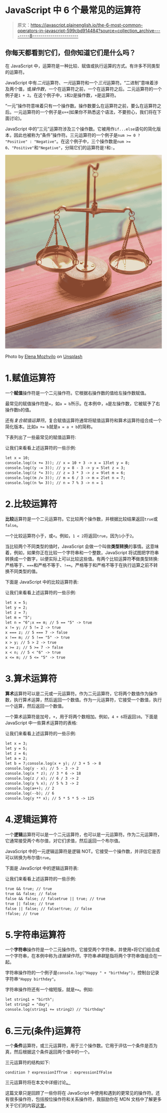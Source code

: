 # JavaScript 中 6 个最常见的运算符

> 原文：<https://javascript.plainenglish.io/the-6-most-common-operators-in-javascript-599cbd914484?source=collection_archive---------8----------------------->

## 你每天都看到它们，但你知道它们是什么吗？

在 JavaScript 中，运算符是一种比较、赋值或执行运算的方式。有许多不同类型的运算符。

JavaScript 中有*二元*运算符、*一元*运算符和一个*三元*运算符。“二进制”意味着涉及两个值，或*操作数*，一个在运算符之前，一个在运算符之后。二元运算符的一个例子是`1 + 2`。在这个例子中，`1`和`2`是操作数，`+`是运算符。

“一元”操作符意味着只有一个操作数。操作数要么在运算符之前，要么在运算符之后。一元运算符的一个例子是`x++`(如果你不熟悉这个语法，不要担心，我们将在下面讨论)。

JavaScript 中的“三元”运算符涉及三个操作数。它被用作`if...else`语句的简化版本，因此也被称为“条件”操作符。三元运算符的一个例子是`num >= 0 ? "Positive" : "Negative"`。在这个例子中，三个操作数是`num >= 0`、`"Positive"`和`"Negative"`，分隔它们的运算符是`?`和`:`。

![](img/778e12104569a278b230c6b951e491f6.png)

Photo by [Elena Mozhvilo](https://unsplash.com/@miracleday?utm_source=medium&utm_medium=referral) on [Unsplash](https://unsplash.com?utm_source=medium&utm_medium=referral)

# 1.赋值运算符

一个**赋值**操作符是一个二元操作符。它根据右操作数的值给左操作数赋值。

最常见的赋值操作符是`=`，如`a = b`所示。在本例中，`a`是左操作数，它被赋予了右操作数`b`的值。

还有*复合赋值运算符*。复合赋值运算符通常将赋值运算符和算术运算符组合成一个简化版本。比如`a += b`就是`a = a + b`的简称。

下表列出了一些最常见的赋值运算符:

让我们来看看上述运算符的一些示例:

```
let x = 10;
console.log((x += 3)); // x = 10 + 3 -> x = 13let y = 8;
console.log((y -= 3)); // y = 8 - 3 -> y = 5let z = 3;
console.log((z *= 3)); // z = 3 * 3 -> z = 9let m = 6;
console.log((m /= 3)); // m = 6 / 3 -> m = 2let n = 7;
console.log((n %= 3)); // n = 7 % 3 -> n = 1
```

# 2.比较运算符

**比较**运算符是一个二元运算符。它比较两个操作数，并根据比较结果返回`true`或`false`。

一个比较运算符小于，或`<`。例如，`1 < 2`将返回`true`，因为`1`小于`2`。

当比较两个不同类型的值时，JavaScript 会做一个叫做**类型转换**的事情。这意味着，例如，如果你正在比较一个字符串和一个整数，JavaScript 将试图把字符串转换成一个数字，以便实际上可以比较这些值。有两个比较运算符**不**做类型转换:严格等于、`===`和严格不等于、`!==`。严格等于和严格不等于在执行运算之前不转换不同类型的值。

下面是 JavaScript 中的比较运算符表:

让我们来看看上述运算符的一些示例:

```
let x = 5;
let y = 2;
let z = 7;
let m = "5";
let n = "6";x == m; // 5 == "5" -> true
x != y; // 5 != 2 -> true
x === z; // 5 === 7 -> false
x !== m; // 5 !== "5" -> true
x > y; // 5 > 2 -> true
x >= z; // 5 >= 7 -> false
x < n; // 5 < "6" -> true
x <= m; // 5 <= "5" -> true
```

# 3.算术运算符

**算术**运算符可以是二元或一元运算符。作为二元运算符，它将两个数值作为操作数，执行算术运算，然后返回一个数值。作为一元运算符，它接受一个数值，执行一个运算，然后返回一个数值。

一个算术运算符是加号，`+`，用于将两个数相加。例如，`4 + 6`将返回`10`。下面是 JavaScript 中一些算术运算符的表格:

让我们来看看上述运算符的一些示例:

```
let x = 3;
let y = 5;
let z = 6;
let a = 2;
let b = 7;console.log(x + y); // 3 + 5 -> 8
console.log(y - x); // 5 - 3 -> 2
console.log(x * z); // 3 * 6 -> 18
console.log(z / x); // 6 / 3 -> 2
console.log(y % x); // 5 % 3 -> 2
console.log(a++); // 2
console.log(--b); // 6
console.log(y ** x); // 5 * 5 * 5 -> 125
```

# 4.逻辑运算符

一个**逻辑**运算符可以是一个二元运算符，也可以是一元运算符。作为二元运算符，它通常接受两个布尔值，对它们求值，然后返回一个布尔值。

JavaScript 中的一元逻辑运算符是逻辑 NOT。它接受一个操作数，并评估它是否可以转换为布尔值`true`。

下面是 JavaScript 中的逻辑运算符表:

让我们来看看上述运算符的一些示例:

```
true && true; // true
true && false; // false
false && false; // falsetrue || true; // true
true || false; // true
false || false; // false!true; // false
!false; // true
```

# 5.字符串运算符

一个**字符串**操作符是一个二元操作符。它接受两个字符串，并使用`+`将它们组合成一个字符串，在本例中称为*连接操作符*。字符串*串联*是指将两个字符串值组合在一起。

字符串操作符的一个例子是`console.log("Happy " + "birthday")`，控制台记录字符串`"Happy birthday"`。

字符串操作符还有一个缩短版，就是`+=`。例如:

```
let string1 = "birth";
let string2 = "day";
console.log(string1 += string2) // "birthday"
```

# 6.三元(条件)运算符

一个**条件**运算符，或三元运算符，用于三个操作数。它用于评估一个条件是否为真，然后根据这个条件返回两个值中的一个。

三元运算符的结构如下:

```
condition ? expressionIfTrue : expressionIfFalse
```

三元运算符将在本文中详细讨论[。](https://medium.com/javascript-in-plain-english/the-2-types-of-conditional-statements-in-javascript-ffd14dc96b8b)

这篇文章只是回顾了一些你将在 JavaScript 中使用和遇到的更常见的操作符。还有很多操作符，包括按位操作符和关系操作符，我鼓励你在 MDN 文档中了解更多关于它们的内容[这里](https://developer.mozilla.org/en-US/docs/Web/JavaScript/Guide/Expressions_and_Operators)。